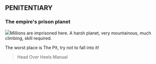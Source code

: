 ## PENITENTIARY
### The empire's prison planet

![](texture-penitentiary.wall.skeleton.left)Millions are imprisoned here. A harsh planet, very mountainous, much climbing,
skill required.

The worst place is The Pit, try not to fall into it!

> Head Over Heels Manual
